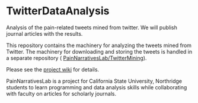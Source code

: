 TwitterDataAnalysis
===================

Analysis of the pain-related tweets mined from twitter. We will publish journal articles with the results.

This repository contains the machinery for analyzing the tweets mined from Twitter. 
The machinery for downloading and storing the tweets is handled in a separate repository ( [PainNarrativesLab/TwitterMining](https://github.com/PainNarrativesLab/TwitterMining)).

Please see the [project wiki](https://github.com/PainNarrativesLab/TwitterDataAnalysis/wiki) for details.

PainNarrativesLab is a project for California State University, Northridge students to learn programming and data analysis skills while collaborating with faculty on articles for scholarly journals.
